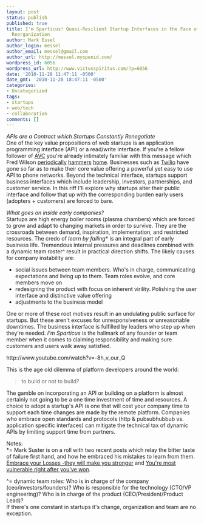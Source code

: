 ```yaml
---
layout: post
status: publish
published: true
title: I'm Sparticus! Quasi-Resilient Startup Interfaces in the Face of Drastic Internal
  Reorganization
author: Mark Essel
author_login: messel
author_email: messel@gmail.com
author_url: http://messel.myopenid.com/
wordpress_id: 6056
wordpress_url: http://www.victusspiritus.com/?p=6056
date: '2010-11-28 11:47:11 -0500'
date_gmt: '2010-11-28 18:47:11 -0500'
categories:
- Uncategorized
tags:
- startups
- web/tech
- collaboration
comments: []
---
```

<p><i>APIs are a Contract which Startups Constantly Renegotiate</I><br />
One of the key value propositions of web startups is an application programming interface (API) or a read/write interface. If you're a fellow follower of <a href="http://www.avc.com">AVC</a> you're already intimately familiar with this message which Fred Wilson <a href="http://www.avc.com/a_vc/2009/12/open-apis-and-open-standards.html">periodically</a> <a href="http://www.avc.com/a_vc/2010/02/twilio.html">hammers</a> <a href="http://www.avc.com/a_vc/2008/10/the-content-api.html">home</a>. Businesses such as <a href="http://www.twilio.com">Twilio</a> have gone so far as to make their core value offering a powerful yet easy to use API to phone networks. Beyond the technical interface, startups support business interfaces which include leadership, investors, partnerships, and customer service. In this riff I'll explore why startups alter their public interface and follow that up with the corresponding burden early users (adopters + customers) are forced to bare.</p>
<p><I>What goes on inside early companies?</I><br />
Startups are high energy boiler rooms (plasma chambers) which are forced to grow and adapt to changing markets in order to survive. They are the crossroads between demand, inspiration, implementation, and restricted resources. The credo of <i>learn by failing</I>* is an integral part of early business life. Tremendous internal pressures and deadlines combined with a dynamic team roster^ result in practical direction shifts. The likely causes for company instability are:</p>
<ul>
<li>social issues between team members. Who's in charge, communicating expectations and living up to them. Team roles evolve, and core members move on</li>
<li>redesigning the product with focus on inherent virility. Polishing the user interface and distinctive value offering</li>
<li>adjustments to the business model</li>
</ul>
<p>One or more of these root motives result in an undulating public surface for startups. But these aren't excuses for unresponsiveness or unreasonable downtimes. The business interface is fulfilled by leaders who step up when they're needed. <i>I'm Sparticus</i> is the hallmark of any founder or team member when it comes to claiming responsibility and making sure customers and users walk away satisfied.</p>
<p>http://www.youtube.com/watch?v=-8h_v_our_Q</p>
<p>This is the age old dilemma of platform developers around the world:</p>
<blockquote><p>to build or not to build?</p></blockquote>
<p>The gamble on incorporating an API or building on a platform is almost certainly not going to be a one time investment of time and resources. A choice to adopt a startup's API is one that will cost your company time to support each time changes are made by the remote platform. Companies who embrace open standards and protocols (http & pubsubhubbub vs. application specific interfaces) can mitigate the technical tax of dynamic APIs by limiting support time from partners.</p>
<p>Notes:<br />
*= Mark Suster is on a roll with two recent posts which relay the bitter taste of failure first hand, and how he embraced his mistakes to learn from them. <a href="http://www.bothsidesofthetable.com/2010/11/25/embrace-losing-it-will-make-you-stronger/">Embrace your Losses -they will make you stronger</a> and <a href="http://www.bothsidesofthetable.com/2010/11/28/youre-most-vulnerable-in-a-deal-right-after-youve-won/">You're most vulnerable right after you've won</a>.</p>
<p>^= dynamic team roles: Who is in charge of the company (ceo/investors/founders)? Who is responsible for the technology (CTO/VP engineering)? Who is in charge of the product (CEO/President/Product Lead)?<br />
If there's one constant in startups it's change, organization and team are no exception.</p>
